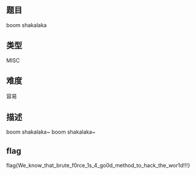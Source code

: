 ## 题目
boom shakalaka

## 类型
MISC

## 难度
容易

## 描述
boom shakalaka~ boom shakalaka~

## flag
flag{We_know_that_brute_f0rce_1s_4_go0d_method_to_hack_the_wor1d!!!}
